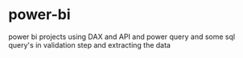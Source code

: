 # power-bi
power bi projects using DAX and API and power query and some sql query's in validation step and extracting the data

